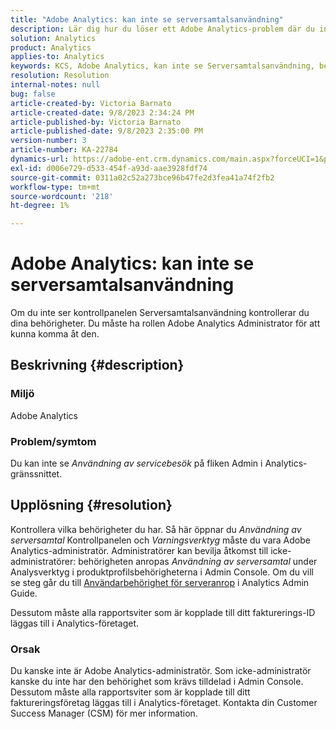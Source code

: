 ```yaml
---
title: "Adobe Analytics: kan inte se serversamtalsanvändning"
description: Lär dig hur du löser ett Adobe Analytics-problem där du inte kan se Användning av serversamtal. Kontrollera dina behörigheter.
solution: Analytics
product: Analytics
applies-to: Analytics
keywords: KCS, Adobe Analytics, kan inte se Serversamtalsanvändning, behörigheter
resolution: Resolution
internal-notes: null
bug: false
article-created-by: Victoria Barnato
article-created-date: 9/8/2023 2:34:24 PM
article-published-by: Victoria Barnato
article-published-date: 9/8/2023 2:35:00 PM
version-number: 3
article-number: KA-22784
dynamics-url: https://adobe-ent.crm.dynamics.com/main.aspx?forceUCI=1&pagetype=entityrecord&etn=knowledgearticle&id=4532a7c9-544e-ee11-be6e-6045bd006c82
exl-id: d006e729-d533-454f-a93d-aae3928fdf74
source-git-commit: 0311a02c52a273bce96b47fe2d3fea41a74f2fb2
workflow-type: tm+mt
source-wordcount: '218'
ht-degree: 1%

---
```


# Adobe Analytics: kan inte se serversamtalsanvändning


Om du inte ser kontrollpanelen Serversamtalsanvändning kontrollerar du dina behörigheter. Du måste ha rollen Adobe Analytics Administrator för att kunna komma åt den.

## Beskrivning {#description}


### Miljö

Adobe Analytics

### Problem/symtom

Du kan inte se *Användning av servicebesök* på fliken Admin i Analytics-gränssnittet.


## Upplösning {#resolution}


Kontrollera vilka behörigheter du har. Så här öppnar du *Användning av serversamtal* Kontrollpanelen och *Varningsverktyg* måste du vara Adobe Analytics-administratör. Administratörer kan bevilja åtkomst till icke-administratörer: behörigheten anropas *Användning av serversamtal* under Analysverktyg i produktprofilsbehörigheterna i Admin Console. Om du vill se steg går du till [Användarbehörighet för serveranrop](https://experienceleague.adobe.com/docs/analytics/admin/admin-tools/server-call-usage/overage-overview.html?lang=en#section_FCC58EB635954A32990D4E67B52B4369) i Analytics Admin Guide.

Dessutom måste alla rapportsviter som är kopplade till ditt fakturerings-ID läggas till i Analytics-företaget.

### Orsak

Du kanske inte är Adobe Analytics-administratör. Som icke-administratör kanske du inte har den behörighet som krävs tilldelad i Admin Console. Dessutom måste alla rapportsviter som är kopplade till ditt faktureringsföretag läggas till i Analytics-företaget. Kontakta din Customer Success Manager (CSM) för mer information.
